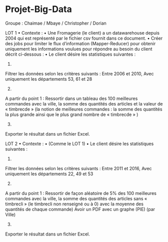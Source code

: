 # Projet-Big-Data

Groupe : Chaimae / Mbaye / Christopher / Dorian




 LOT 1
•
Contexte :
•
Une Fromagerie (le client) a un datawarehouse depuis 2004 qui est représenté par le fichier csv fournit dans ce document.
•
Créer des jobs pour limiter le flux d’information (Mapper-Reducer) pour obtenir uniquement les informations voulues pour répondre au besoin du client décrit ci-dessous :
•
Le client désire les statistiques suivantes :

1.
Filtrer les données selon les critères suivants :
Entre 2006 et 2010,
Avec uniquement les départements 53, 61 et 28

2.
A partir du point 1 : Ressortir dans un tableau des 100 meilleures commandes avec la ville, la somme des quantités des articles et la valeur de « timbrecde » (la notion de meilleures commandes : la somme des quantités la plus grande ainsi que le plus grand nombre de « timbrecde » )

3.
Exporter le résultat dans un fichier Excel.



LOT 2
•
Contexte :
•
(Comme le LOT 1)
•
Le client désire les statistiques suivantes :

1.
Filtrer les données selon les critères suivants :
Entre 2011 et 2016,
Avec uniquement les départements 22, 49 et 53

2.
A partir du point 1 : Ressortir de façon aléatoire de 5% des 100 meilleures commandes avec la ville, la somme des quantités des articles sans « timbrecli » (le timbrecli non renseigné ou à 0) avec la moyenne des quantités de chaque commande)
Avoir un PDF avec un graphe (PIE) (par Ville)

3.
Exporter le résultat dans un fichier Excel.

